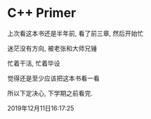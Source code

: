 # C++ Primer

上次看这本书还是半年前, 看了前三章, 然后开始忙

迷茫没有方向, 被老张和大师兄锤

忙着干活, 忙着毕设

觉得还是至少应该把这本书看一看

所以下定决心, 下学期之前看完.

2019年12月11日16:17:25